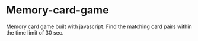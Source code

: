 # Memory-card-game
Memory card game built with javascript. Find the matching card pairs within the time limit of 30 sec.
